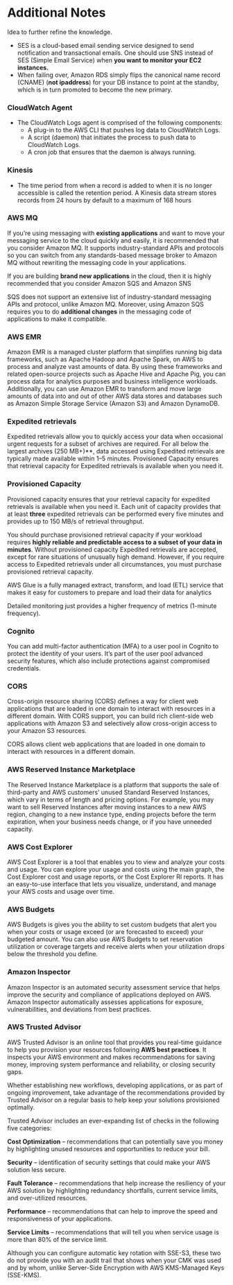 # Additional Notes

Idea to further refine the knowledge.

* SES is a cloud-based email sending service designed to send notification and transactional emails. One should use SNS instead of SES (Simple Email Service) when **you want to monitor your EC2 instances.**
* When failing over, Amazon RDS simply flips the canonical name record (CNAME) (**not ipaddress**) for your DB instance to point at the standby, which is in turn promoted to become the new primary.

### CloudWatch Agent

* The CloudWatch Logs agent is comprised of the following components:
  * A plug-in to the AWS CLI that pushes log data to CloudWatch Logs.
  * A script (daemon) that initiates the process to push data to CloudWatch Logs.
  * A cron job that ensures that the daemon is always running.

### Kinesis

* The time period from when a record is added to when it is no longer accessible is called the retention period. A Kinesis data stream stores records from 24 hours by default to a maximum of 168 hours

### AWS MQ

If you’re using messaging with **existing applications** and want to move your messaging service to the cloud quickly and easily, it is recommended that you consider Amazon MQ. It supports industry-standard APIs and protocols so you can switch from any standards-based message broker to Amazon MQ without rewriting the messaging code in your applications.

If you are building **brand new applications** in the cloud, then it is highly recommended that you consider Amazon SQS and Amazon SNS

SQS does not support an extensive list of industry-standard messaging APIs and protocol, unlike Amazon MQ. Moreover, using Amazon SQS requires you to do **additional changes** in the messaging code of applications to make it compatible.

### AWS EMR

Amazon EMR is a managed cluster platform that simplifies running big data frameworks, such as Apache Hadoop and Apache Spark, on AWS to process and analyze vast amounts of data. By using these frameworks and related open-source projects such as Apache Hive and Apache Pig, you can process data for analytics purposes and business intelligence workloads. Additionally, you can use Amazon EMR to transform and move large amounts of data into and out of other AWS data stores and databases such as Amazon Simple Storage Service (Amazon S3) and Amazon DynamoDB.

### Expedited retrievals

Expedited retrievals allow you to quickly access your data when occasional urgent requests for a subset of archives are required. For all below the largest archives (250 MB+)**, data accessed using Expedited retrievals are typically made available within 1–5 minutes. Provisioned Capacity ensures that retrieval capacity for Expedited retrievals is available when you need it.

### Provisioned Capacity

Provisioned capacity ensures that your retrieval capacity for expedited retrievals is available when you need it. Each unit of capacity provides that at least **three** expedited retrievals can be performed every five minutes and provides up to 150 MB/s of retrieval throughput. 

You should purchase provisioned retrieval capacity if your workload requires **highly reliable and predictable access to a subset of your data in minutes**. Without provisioned capacity Expedited retrievals are accepted, except for rare situations of unusually high demand. However, if you require access to Expedited retrievals under all circumstances, you must purchase provisioned retrieval capacity.

AWS Glue is a fully managed extract, transform, and load (ETL) service that makes it easy for customers to prepare and load their data for analytics

Detailed monitoring just provides a higher frequency of metrics (1-minute frequency).

### Cognito
You can add multi-factor authentication (MFA) to a user pool in Cognito to protect the identity of your users. It’s part of the user pool advanced security features, which also include protections against compromised credentials.


### CORS

Cross-origin resource sharing (CORS) defines a way for client web applications that are loaded in one domain to interact with resources in a different domain. With CORS support, you can build rich client-side web applications with Amazon S3 and selectively allow cross-origin access to your Amazon S3 resources.

CORS allows client web applications that are loaded in one domain to interact with resources in a different domain.

### AWS Reserved Instance Marketplace

The Reserved Instance Marketplace is a platform that supports the sale of third-party and AWS customers’ unused Standard Reserved Instances, which vary in terms of length and pricing options. For example, you may want to sell Reserved Instances after moving instances to a new AWS region, changing to a new instance type, ending projects before the term expiration, when your business needs change, or if you have unneeded capacity.

### AWS Cost Explorer

AWS Cost Explorer is a tool that enables you to view and analyze your costs and usage. You can explore your usage and costs using the main graph, the Cost Explorer cost and usage reports, or the Cost Explorer RI reports. It has an easy-to-use interface that lets you visualize, understand, and manage your AWS costs and usage over time.

### AWS Budgets

AWS Budgets is gives you the ability to set custom budgets that alert you when your costs or usage exceed (or are forecasted to exceed) your budgeted amount. You can also use AWS Budgets to set reservation utilization or coverage targets and receive alerts when your utilization drops below the threshold you define.

### Amazon Inspector

Amazon Inspector is an automated security assessment service that helps improve the security and compliance of applications deployed on AWS. Amazon Inspector automatically assesses applications for exposure, vulnerabilities, and deviations from best practices.


### AWS Trusted Advisor

AWS Trusted Advisor is an online tool that provides you real-time guidance to help you provision your resources following **AWS best practices**. It inspects your AWS environment and makes recommendations for saving money, improving system performance and reliability, or closing security gaps.

Whether establishing new workflows, developing applications, or as part of ongoing improvement, take advantage of the recommendations provided by Trusted Advisor on a regular basis to help keep your solutions provisioned optimally.

Trusted Advisor includes an ever-expanding list of checks in the following five categories:

**Cost Optimization** – recommendations that can potentially save you money by highlighting unused resources and opportunities to reduce your bill.

**Security** – identification of security settings that could make your AWS solution less secure.

**Fault Tolerance** – recommendations that help increase the resiliency of your AWS solution by highlighting redundancy shortfalls, current service limits, and over-utilized resources.

**Performance** – recommendations that can help to improve the speed and responsiveness of your applications.

**Service Limits** – recommendations that will tell you when service usage is more than 80% of the service limit.


Although you can configure automatic key rotation with SSE-S3, these two do not provide you with an audit trail that shows when your CMK was used and by whom, unlike Server-Side Encryption with AWS KMS-Managed Keys (SSE-KMS).